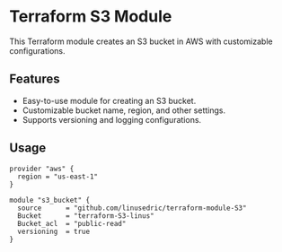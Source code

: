 # Terraform S3 Module

This Terraform module creates an S3 bucket in AWS with customizable configurations.

## Features

- Easy-to-use module for creating an S3 bucket.
- Customizable bucket name, region, and other settings.
- Supports versioning and logging configurations.

## Usage

```hcl
provider "aws" {
  region = "us-east-1"
}

module "s3_bucket" {
  source      = "github.com/linusedric/terraform-module-S3"
  Bucket      = "terraform-S3-linus"
  Bucket_acl  = "public-read"
  versioning  = true
}
